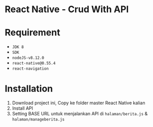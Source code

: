 # React Native - Crud With API


# Requirement

* `JDK 8`
* `SDK`
* `nodeJS-v8.12.0`
* `react-native@0.55.4`
* `react-navigation`

# Installation

1. Download project ini, Copy ke folder master React Native kalian
2. Install API 
3. Setting BASE URL untuk menjalankan API di `halaman/berita.js` & `halaman/manageberita.js`

